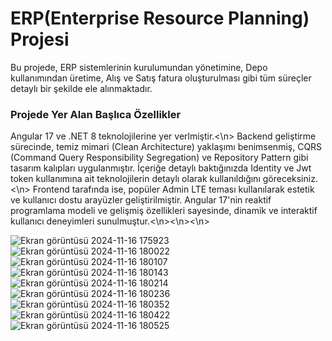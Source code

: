 <h1>ERP(Enterprise Resource Planning) Projesi </h1>
<p>Bu projede, ERP sistemlerinin kurulumundan yönetimine, Depo kullanımından üretime, Alış ve Satış fatura oluşturulması gibi tüm süreçler detaylı bir şekilde ele alınmaktadır.</p>

<h3>Projede Yer Alan Başlıca Özellikler</h3>
Angular 17 ve .NET 8 teknolojilerine yer verlmiştir.<\n>
Backend geliştirme sürecinde, temiz mimari (Clean Architecture) yaklaşımı benimsenmiş, CQRS (Command Query Responsibility Segregation) ve Repository Pattern gibi tasarım kalıpları uygulanmıştır. İçeriğe detaylı baktığınızda Identity ve Jwt token kullanımına ait teknolojilerin detaylı olarak kullanıldığını göreceksiniz.<\n>
Frontend tarafında ise, popüler Admin LTE teması kullanılarak estetik ve kullanıcı dostu arayüzler geliştirilmiştir. Angular 17'nin reaktif programlama modeli ve gelişmiş özellikleri sayesinde, dinamik ve interaktif kullanıcı deneyimleri sunulmuştur.<\n><\n><\n>


![Ekran görüntüsü 2024-11-16 175923](https://github.com/user-attachments/assets/b6d05f51-97ec-4bdc-8d65-109f767376a9)
![Ekran görüntüsü 2024-11-16 180022](https://github.com/user-attachments/assets/812c427f-a090-487a-8b77-8fb9b25518af)
![Ekran görüntüsü 2024-11-16 180107](https://github.com/user-attachments/assets/c3c9499b-f84e-42d2-8887-1ecc2558451b)
![Ekran görüntüsü 2024-11-16 180143](https://github.com/user-attachments/assets/83dae6d0-d8b9-4193-89ca-5686262b7bda)
![Ekran görüntüsü 2024-11-16 180214](https://github.com/user-attachments/assets/9f650f3e-4632-4d30-bcd8-8e313758b7b0)
![Ekran görüntüsü 2024-11-16 180236](https://github.com/user-attachments/assets/dc89a1f4-d5b7-4124-8db6-e96d779e8b69)
![Ekran görüntüsü 2024-11-16 180352](https://github.com/user-attachments/assets/1b84b0bd-1cd0-43bc-bd16-4549e4f075a3)
![Ekran görüntüsü 2024-11-16 180422](https://github.com/user-attachments/assets/4a30f362-9222-4f84-b404-431ec3160c6e)
![Ekran görüntüsü 2024-11-16 180525](https://github.com/user-attachments/assets/6f43756c-83ec-4594-9252-b5f3bb77fdd8)
